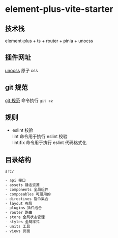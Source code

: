 # element-plus-vite-starter

## 技术栈

element-plus + ts + router + pinia + unocss

## 插件网址

[unocss](https://alfred-skyblue.github.io/unocss-docs-cn/) 原子 css

## git 规范

[git 规范](https://juejin.cn/post/6844903793033756680#heading-2)
命令执行 `git cz`

## 规则

- eslint 校验  
  lint 命令用于执行 eslint 校验  
  lint:fix 命令用于执行 eslint 代码格式化

## 目录结构

```txt
src/

- api 接口
- assets 静态资源
- components 全局组件
- composables 可服用的
- directives 指令集合
- layout 布局
- plugins 插件结合
- router 路由
- store 全局状态管理
- styles 全局样式
- units 工具
- views 页面
```
